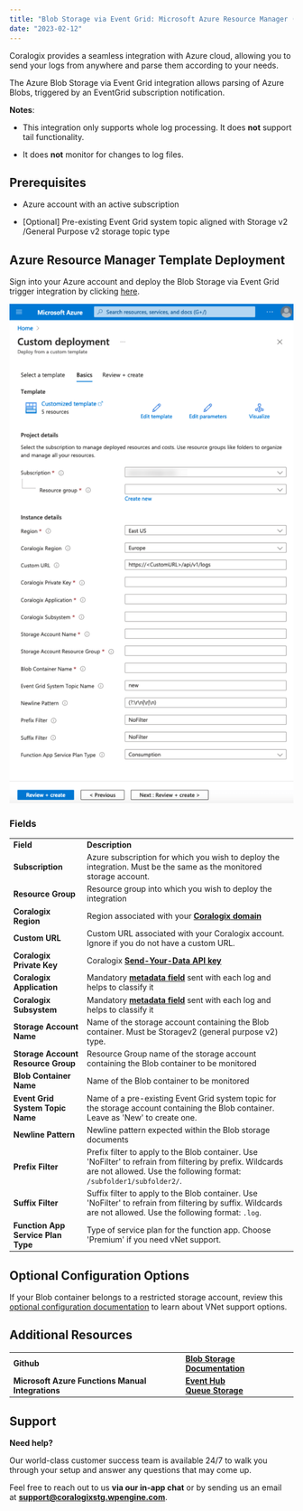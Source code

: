 ```yaml
---
title: "Blob Storage via Event Grid: Microsoft Azure Resource Manager (ARM)"
date: "2023-02-12"
---
```


Coralogix provides a seamless integration with Azure cloud, allowing you to send your logs from anywhere and parse them according to your needs.

The Azure Blob Storage via Event Grid integration allows parsing of Azure Blobs, triggered by an EventGrid subscription notification.

**Notes**:

- This integration only supports whole log processing. It does **not** support tail functionality.

- It does **not** monitor for changes to log files.

## Prerequisites

- Azure account with an active subscription

- \[Optional\] Pre-existing Event Grid system topic aligned with Storage v2 /General Purpose v2 storage topic type

## Azure Resource Manager Template Deployment

Sign into your Azure account and deploy the Blob Storage via Event Grid trigger integration by clicking [here](https://portal.azure.com/#create/Microsoft.Template/uri/https%3A%2F%2Fraw.githubusercontent.com%2Fcoralogix%2Fcoralogix-azure-serverless%2Fmaster%2FBlobViaEventGrid%2FARM%2FBlobViaEventGrid.json).

![](images/custom-deployment-584x1024.png)

### Fields

<table><tbody><tr><td><strong>Field</strong></td><td><strong>Description</strong></td></tr><tr><td><strong>Subscription</strong></td><td>Azure subscription for which you wish to deploy the integration. Must be the same as the monitored storage account.</td></tr><tr><td><strong>Resource Group</strong></td><td>Resource group into which you wish to deploy the integration</td></tr><tr><td><strong>Coralogix Region</strong></td><td>Region associated with your <a href="https://coralogixstg.wpengine.com/docs/coralogix-domain/"><strong>Coralogix</strong> <strong>domain</strong></a></td></tr><tr><td><strong>Custom URL</strong></td><td>Custom URL associated with your Coralogix account. Ignore if you do not have a custom URL.</td></tr><tr><td><strong>Coralogix Private Key</strong></td><td>Coralogix <strong><a href="https://coralogixstg.wpengine.com/docs/send-your-data-api-key/">Send-Your-Data API key</a></strong></td></tr><tr><td><strong>Coralogix Application</strong></td><td>Mandatory <a href="https://coralogixstg.wpengine.com/docs/application-and-subsystem-names/"><strong>metadata field</strong></a> sent with each log and helps to classify it</td></tr><tr><td><strong>Coralogix Subsystem</strong></td><td>Mandatory <a href="https://coralogixstg.wpengine.com/docs/application-and-subsystem-names/"><strong>metadata field</strong></a> sent with each log and helps to classify it</td></tr><tr><td><strong>Storage Account Name</strong></td><td>Name of the storage account containing the Blob container. Must be Storagev2 (general purpose v2) type.</td></tr><tr><td><strong>Storage Account Resource Group</strong></td><td>Resource Group name of the storage account containing the Blob container to be monitored</td></tr><tr><td><strong>Blob Container Name</strong></td><td>Name of the Blob container to be monitored</td></tr><tr><td><strong>Event Grid System Topic Name</strong></td><td>Name of a pre-existing Event Grid system topic for the storage account containing the Blob container. Leave as 'New' to create one.</td></tr><tr><td><strong>Newline Pattern</strong></td><td>Newline pattern expected within the Blob storage documents</td></tr><tr><td><strong>Prefix Filter</strong></td><td>Prefix filter to apply to the Blob container. Use 'NoFilter' to refrain from filtering by prefix. Wildcards are not allowed. Use the following format: <code>/subfolder1/subfolder2/</code>.</td></tr><tr><td><strong>Suffix Filter</strong></td><td>Suffix filter to apply to the Blob container. Use 'NoFilter' to refrain from filtering by suffix. Wildcards are not allowed. Use the following format: <code>.log</code>.</td></tr><tr><td><strong>Function App Service Plan Type</strong></td><td>Type of service plan for the function app. Choose 'Premium' if you need vNet support.</td></tr></tbody></table>

## Optional Configuration Options

If your Blob container belongs to a restricted storage account, review this [optional configuration documentation](https://coralogixstg.wpengine.com/docs/optional-configurations-microsoft-azure/) to learn about VNet support options.

## Additional Resources

<table><tbody><tr><td><strong>Github</strong></td><td><a href="https://github.com/coralogix/coralogix-azure-serverless/blob/master/BlobStorage"><strong>Blob Storage Documentation</strong></a></td></tr><tr><td><strong>Microsoft Azure Functions</strong> <strong>Manual Integrations</strong></td><td><strong><a href="https://coralogixstg.wpengine.com/docs/azure-eventhub-trigger-function/">Event Hub</a><br><a href="https://coralogixstg.wpengine.com/docs/queue-storage-microsoft-azure-functions/">Queue Storage</a></strong></td></tr></tbody></table>

## **Support**

**Need help?**

Our world-class customer success team is available 24/7 to walk you through your setup and answer any questions that may come up.

Feel free to reach out to us **via our in-app chat** or by sending us an email at **[support@coralogixstg.wpengine.com](mailto:support@coralogixstg.wpengine.com)**.

